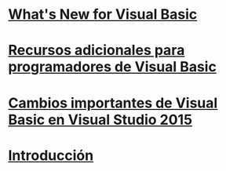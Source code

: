 # [What's New for Visual Basic](whats-new.md)
# [Recursos adicionales para programadores de Visual Basic](additional-resources.md)
# [Cambios importantes de Visual Basic en Visual Studio 2015](breaking-changes-in-visual-studio-2015.md)
# [Introducción](index.md)
